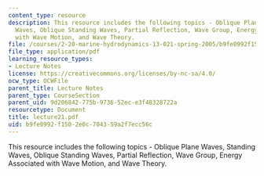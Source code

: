 ```yaml
---
content_type: resource
description: This resource includes the following topics - Oblique Plane Waves, Standing
  Waves, Oblique Standing Waves, Partial Reflection, Wave Group, Energy Associated
  with Wave Motion, and Wave Theory.
file: /courses/2-20-marine-hydrodynamics-13-021-spring-2005/b9fe0992f1502e0c704359a2f7ecc56c_lecture21.pdf
file_type: application/pdf
learning_resource_types:
- Lecture Notes
license: https://creativecommons.org/licenses/by-nc-sa/4.0/
ocw_type: OCWFile
parent_title: Lecture Notes
parent_type: CourseSection
parent_uid: 9d206842-775b-9736-52ec-e3f48328722a
resourcetype: Document
title: lecture21.pdf
uid: b9fe0992-f150-2e0c-7043-59a2f7ecc56c
---
```

This resource includes the following topics - Oblique Plane Waves, Standing Waves, Oblique Standing Waves, Partial Reflection, Wave Group, Energy Associated with Wave Motion, and Wave Theory.